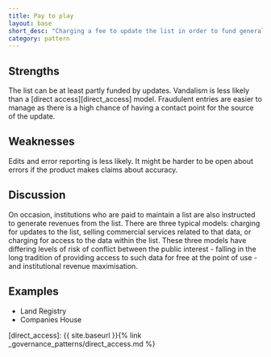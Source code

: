```yaml
---
title: Pay to play
layout: base
short_desc: "Charging a fee to update the list in order to fund general maintenance"
category: pattern
---
```


## Strengths

The list can be at least partly funded by updates. Vandalism is less likely than a [direct access][direct_access] model. Fraudulent entries are easier to manage as there is a high chance of having a contact point for the source of the update.


## Weaknesses

Edits and error reporting is less likely. It might be harder to be open about errors if the product makes claims about accuracy.

## Discussion

On occasion, institutions who are paid to maintain a list are also
instructed to generate revenues from the list. There are three typical
models: charging for updates to the list, selling commercial services
related to that data, or charging for access to the data within the list.
These three models have differing levels of risk of conflict between the
public interest - falling in the long tradition of providing access to such
data for free at the point of use - and institutional revenue maximisation.


## Examples

* Land Registry
* Companies House

[direct_access]: {{ site.baseurl }}{% link _governance_patterns/direct_access.md %}
